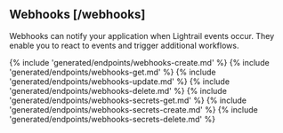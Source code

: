 ## Webhooks [/webhooks]

Webhooks can notify your application when Lightrail events occur. They enable you to react to events and trigger additional workflows.

{% include 'generated/endpoints/webhooks-create.md' %}
{% include 'generated/endpoints/webhooks-get.md' %}
{% include 'generated/endpoints/webhooks-update.md' %}
{% include 'generated/endpoints/webhooks-delete.md' %}
{% include 'generated/endpoints/webhooks-secrets-get.md' %}
{% include 'generated/endpoints/webhooks-secrets-create.md' %}
{% include 'generated/endpoints/webhooks-secrets-delete.md' %}

